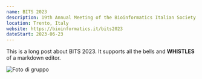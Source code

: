 ```yaml
---
name: BITS 2023
description: 19th Annual Meeting of the Bioinformatics Italian Society
location: Trento, Italy
website: https://bioinformatics.it/bits2023
dateStart: 2023-06-23
---
```

This is a long post about BITS 2023.
It supports all the bells and **WHISTLES** of a markdown editor.

![Foto di gruppo](/events/2024BITS-Trento/IMG_4429.jpg)

